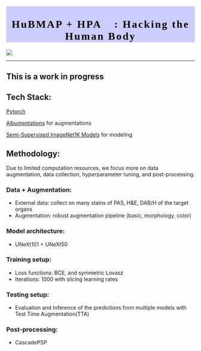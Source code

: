 <h1 style="font-family: Verdana; font-size: 28px; font-style: normal; font-weight: bold; text-decoration: none; text-transform: none; letter-spacing: 3px; background-color: #CCCCFF; color: black;"><center><br>HuBMAP + HPA 👀: Hacking the Human Body</center></h1>

![](https://drive.google.com/uc?id=1pbIvjTlhGywfhiMTqcsdOB5LSHlklM90)

---
This is a work in progress
---
## Tech Stack: 
[Pytorch](https://pytorch.org/)

[Albumentations](https://albumentations.ai/docs/) for augmentations

[Semi-Supervised ImageNet1K Models](https://github.com/facebookresearch/semi-supervised-ImageNet1K-models/blob/master/hubconf.py) for modeling

## Methodology:

Due to limited computation resources, we focus more on data augmentation, data collection, hyperparameter tuning, and post-processing.


### Data + Augmentation:

* External data: collect on many stains of PAS, H&E, DAB/H of the target organs
* Augmentation: robust augmentation pipeline (basic, morphology, color)

### Model architecture:
* UNeXt101 + UNeXt50

### Training setup:
* Loss functions: BCE, and symmetric Lovasz
* Iterations: 1000 with slicing learning rates

### Testing setup:
* Evaluation and Inference of the predictions from multiple models with Test Time Augmentation(TTA)

### Post-processing: 
* CascadePSP
